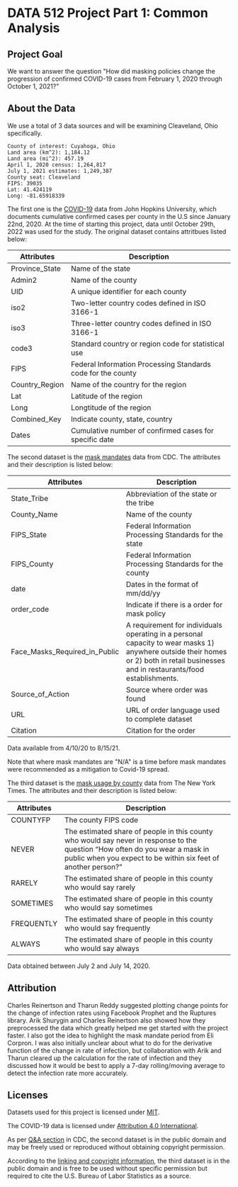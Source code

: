 # DATA 512 Project Part 1: Common Analysis

## Project Goal
We want to answer the question "How did masking policies change the progression of confirmed COVID-19 cases from February 1, 2020 through October 1, 2021?"

## About the Data

We use a total of 3 data sources and will be examining Cleaveland, Ohio specifically. 

```
County of interest: Cuyahoga, Ohio
Land area (km^2): 1,184.12
Land area (mi^2): 457.19
April 1, 2020 census: 1,264,817
July 1, 2021 estimates: 1,249,387
County seat: Cleaveland
FIPS: 39035
Lat: 41.424119
Long: -81.65918339
```

The first one is the [COVID-19](https://www.kaggle.com/antgoldbloom/covid19-data-from-john-hopkins-university?select=RAW_us_confirmed_cases.csv) data from John Hopkins University, which documents cumulative confirmed cases per county in the U.S since January 22nd, 2020. At the time of starting this project, data until October 29th, 2022 was used for the study. The original dataset contains attritbues listed below:

| Attributes | Description |
| --- | --- |
| Province_State | Name of the state|
| Admin2| Name of the county |
| UID | A unique identifier for each county|
| iso2| Two-letter country codes defined in ISO 3166-1|
| iso3 | Three-letter country codes defined in ISO 3166-1|
| code3| Standard country or region code for statistical use |
| FIPS | Federal Information Processing Standards code for the county |
| Country_Region| Name of the country for the region |
| Lat | Latitude of the region |
| Long| Longtitude of the region |
| Combined_Key| Indicate county, state, country |
| Dates| Cumulative number of confirmed cases for specific date |

The second dataset is the [mask mandates](https://data.cdc.gov/Policy-Surveillance/U-S-State-and-Territorial-Public-Mask-Mandates-Fro/62d6-pm5i) data from CDC. The attributes and their description is listed below:

| Attributes | Description |
| --- | --- |
| State_Tribe | Abbreviation of the state or the tribe|
| County_Name| Name of the county |
| FIPS_State | Federal Information Processing Standards for the state|
| FIPS_County| Federal Information Processing Standards for the county|
| date | Dates in the format of mm/dd/yy|
| order_code| Indicate if there is a order for mask policy|
| Face_Masks_Required_in_Public | A requirement for individuals operating in a personal capacity to wear masks 1) anywhere outside their homes or 2) both in retail businesses and in restaurants/food establishments. |
| Source_of_Action| Source where order was found |
| URL| URL of order language used to complete dataset|
| Citation|Citation for the order|

Data available from 4/10/20 to 8/15/21.

Note that where mask mandates are "N/A" is a time before mask mandates were recommended as a mitigation to Covid-19 spread.


The third dataset is the [mask usage by county](https://github.com/nytimes/covid-19-data/tree/master/mask-use) data from The New York Times. The attributes and their description is listed below:

| Attributes | Description |
| --- | --- |
| COUNTYFP | The county FIPS code |   
| NEVER | The estimated share of people in this county who would say never in response to the question “How often do you wear a mask in public when you expect to be within six feet of another person?”   
| RARELY | The estimated share of people in this county who would say rarely | 
| SOMETIMES | The estimated share of people in this county who would say sometimes | 
| FREQUENTLY | The estimated share of people in this county who would say frequently |  
| ALWAYS | The estimated share of people in this county who would say always |

Data obtained between July 2 and July 14, 2020.

## Attribution

Charles Reinertson and Tharun Reddy suggested plotting change points for the change of infection rates using Facebook Prophet and the Ruptures library. Arik Shurygin and Charles Reinertson also showed how they preprocessed the data which greatly helped me get started with the project faster. I also got the idea to highlight the mask mandate period from Eli Corpron. I was also initially unclear about what to do for the derivative function of the change in rate of infection, but collaboration with Arik and Tharun cleared up the calculation for the rate of infection and they discussed how it would be best to apply a 7-day rolling/moving average to detect the infection rate more accurately.

## Licenses
Datasets used for this project is licensed under [MIT](LICENSE).

The COVID-19 data is licensed under [Attribution 4.0 International](https://creativecommons.org/licenses/by/4.0/legalcode).

As per [Q&A section](https://www.cdc.gov/Other/policies.html) in CDC, the second dataset is in the public domain and may be freely used or reproduced without obtaining copyright permission. 

According to the [linking and copyright information](https://www.bls.gov/bls/linksite.htm), the third dataset is in the public domain and is free to be used without specific permission but required to cite the U.S. Bureau of Labor Statistics as a source.
